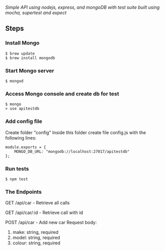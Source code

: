 _Simple API using nodejs, express, and mongoDB with test suite built using mocha, supertest and expect_

## Steps

### Install Mongo

```
$ brew update
$ brew install mongodb
```

### Start Mongo server
```
$ mongod
```

### Access Mongo console and create db for test
```
$ mongo
> use apitestdb
```

### Add config file

Create folder "config" 
Inside this folder create file config.js with the following lines:
```
module.exports = {
	MONGO_DB_URL: "mongodb://localhost:27017/apitestdb"
};
```
 
### Run tests
```
$ npm test
```

### The Endpoints

GET /api/car - 
Retrieve all calls

GET /api/car/:id -
Retrieve call with id

POST /api/car -
Add new car
Request body:
1. make: string, required
2. model: string, required
3. colour: string, required